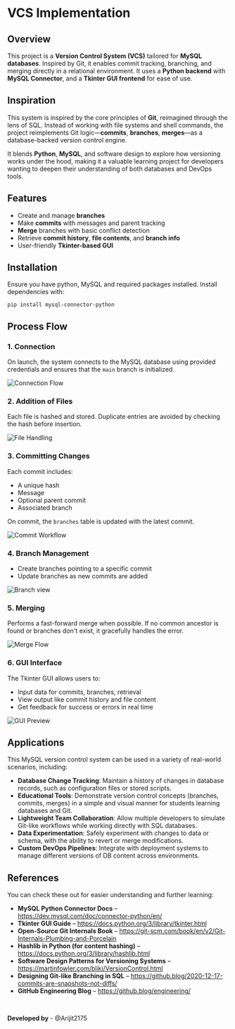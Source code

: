# VCS Implementation

## Overview 
This project is a **Version Control System (VCS)** tailored for **MySQL databases**. Inspired by Git, it enables commit tracking, branching, and merging directly in a relational environment. It uses a **Python backend** with **MySQL Connector**, and a **Tkinter GUI frontend** for ease of use.

## Inspiration
This system is inspired by the core principles of **Git**, reimagined through the lens of SQL. Instead of working with file systems and shell commands, the project reimplements Git logic—**commits**, **branches**, **merges**—as a database-backed version control engine. 

It blends **Python**, **MySQL**, and software design to explore how versioning works under the hood, making it a valuable learning project for developers wanting to deepen their understanding of both databases and DevOps tools.

## Features
- Create and manage **branches**  
- Make **commits** with messages and parent tracking  
- **Merge** branches with basic conflict detection  
- Retrieve **commit history**, **file contents**, and **branch info**  
- User-friendly **Tkinter-based GUI**

## Installation
Ensure you have python, MySQL and required packages installed.
Install dependencies with:
```
pip install mysql-connector-python
```

## Process Flow

### 1. **Connection**
On launch, the system connects to the MySQL database using provided credentials and ensures that the `main` branch is initialized.

![Connection Flow](assets/connection.png)

### 2. **Addition of Files**
Each file is hashed and stored. Duplicate entries are avoided by checking the hash before insertion.

![File Handling](assets/add_file.png)

### 3. **Committing Changes**
Each commit includes:
- A unique hash
- Message
- Optional parent commit
- Associated branch

On commit, the `branches` table is updated with the latest commit.

![Commit Workflow](assets/commit.png)

### 4. **Branch Management**
- Create branches pointing to a specific commit
- Update branches as new commits are added

![Branch view](assets/branch.png)

### 5. **Merging**
Performs a fast-forward merge when possible. If no common ancestor is found or branches don't exist, it gracefully handles the error.

![Merge Flow](assets/merge.png)

### 6. **GUI Interface**
The Tkinter GUI allows users to:
- Input data for commits, branches, retrieval
- View output like commit history and file content
- Get feedback for success or errors in real time

![GUI Preview](assets/gui.png)

## Applications
This MySQL version control system can be used in a variety of real-world scenarios, including:

- **Database Change Tracking**: Maintain a history of changes in database records, such as configuration files or stored scripts.
- **Educational Tools**: Demonstrate version control concepts (branches, commits, merges) in a simple and visual manner for students learning databases and Git.
- **Lightweight Team Collaboration**: Allow multiple developers to simulate Git-like workflows while working directly with SQL databases.
- **Data Experimentation**: Safely experiment with changes to data or schema, with the ability to revert or merge modifications.
- **Custom DevOps Pipelines**: Integrate with deployment systems to manage different versions of DB content across environments.

## References
You can check these out for easier understanding and further learning:

- **MySQL Python Connector Docs** – https://dev.mysql.com/doc/connector-python/en/  
- **Tkinter GUI Guide** – https://docs.python.org/3/library/tkinter.html  
- **Open-Source Git Internals Book** – https://git-scm.com/book/en/v2/Git-Internals-Plumbing-and-Porcelain   
- **Hashlib in Python (for content hashing)** – https://docs.python.org/3/library/hashlib.html  
- **Software Design Patterns for Versioning Systems** – https://martinfowler.com/bliki/VersionControl.html  
- **Designing Git-like Branching in SQL** – https://github.blog/2020-12-17-commits-are-snapshots-not-diffs/  
- **GitHub Engineering Blog** – https://github.blog/engineering/ 

<br>

**Developed by** - @Arijit2175